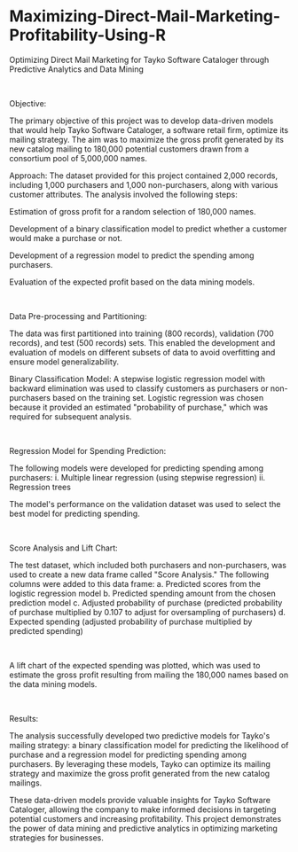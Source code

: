 # Maximizing-Direct-Mail-Marketing-Profitability-Using-R

Optimizing Direct Mail Marketing for Tayko Software Cataloger through Predictive Analytics and Data Mining

​

Objective:

The primary objective of this project was to develop data-driven models that would help Tayko Software Cataloger, a software retail firm, optimize its mailing strategy. The aim was to maximize the gross profit generated by its new catalog mailing to 180,000 potential customers drawn from a consortium pool of 5,000,000 names.

Approach: The dataset provided for this project contained 2,000 records, including 1,000 purchasers and 1,000 non-purchasers, along with various customer attributes. The analysis involved the following steps:

Estimation of gross profit for a random selection of 180,000 names.

Development of a binary classification model to predict whether a customer would make a purchase or not.

Development of a regression model to predict the spending among purchasers.

Evaluation of the expected profit based on the data mining models.

​​

Data Pre-processing and Partitioning:

The data was first partitioned into training (800 records), validation (700 records), and test (500 records) sets. This enabled the development and evaluation of models on different subsets of data to avoid overfitting and ensure model generalizability.

Binary Classification Model: A stepwise logistic regression model with backward elimination was used to classify customers as purchasers or non-purchasers based on the training set. Logistic regression was chosen because it provided an estimated "probability of purchase," which was required for subsequent analysis.

​

Regression Model for Spending Prediction:

The following models were developed for predicting spending among purchasers: i. Multiple linear regression (using stepwise regression) ii. Regression trees

The model's performance on the validation dataset was used to select the best model for predicting spending.

​

Score Analysis and Lift Chart:

The test dataset, which included both purchasers and non-purchasers, was used to create a new data frame called "Score Analysis." The following columns were added to this data frame: a. Predicted scores from the logistic regression model b. Predicted spending amount from the chosen prediction model c. Adjusted probability of purchase (predicted probability of purchase multiplied by 0.107 to adjust for oversampling of purchasers) d. Expected spending (adjusted probability of purchase multiplied by predicted spending)

​

A lift chart of the expected spending was plotted, which was used to estimate the gross profit resulting from mailing the 180,000 names based on the data mining models.

​

Results:

The analysis successfully developed two predictive models for Tayko's mailing strategy: a binary classification model for predicting the likelihood of purchase and a regression model for predicting spending among purchasers. By leveraging these models, Tayko can optimize its mailing strategy and maximize the gross profit generated from the new catalog mailings.

These data-driven models provide valuable insights for Tayko Software Cataloger, allowing the company to make informed decisions in targeting potential customers and increasing profitability. This project demonstrates the power of data mining and predictive analytics in optimizing marketing strategies for businesses.
